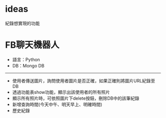 # ideas
紀錄想實現的功能

FB聊天機器人
=========================================================
- 語言：Python
- DB：Mongo DB
---------------------------------------------------------
- 使用者傳送圖片，詢問使用者圖片是否正確，如果正確則將圖片URL紀錄至DB
- 透過功能表show功能，顯示出該使用者的所有照片
- 顯示所有照片時，可依照圖片下delete按鈕，刪除DB中的該筆紀錄	
- 新增查詢時間(今天中午、明天早上、明確時間)
- 歷史紀錄
